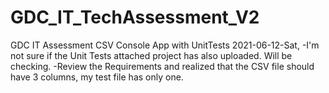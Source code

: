 # GDC_IT_TechAssessment_V2
GDC IT Assessment CSV Console App with UnitTests
2021-06-12-Sat, -I'm not sure if the Unit Tests attached project has also uploaded.  Will be checking.
                -Review the Requirements and realized that the CSV file should have 3 columns, my test file has only one.
                
